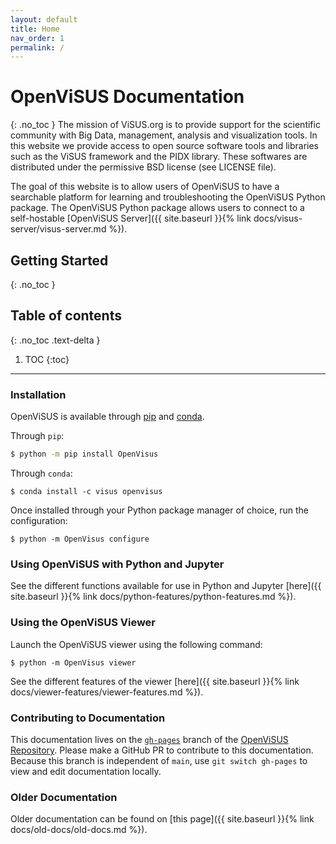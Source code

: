 ```yaml
---
layout: default
title: Home
nav_order: 1
permalink: /
---
```


# OpenViSUS Documentation
{: .no_toc }
The mission of ViSUS.org is to provide support for the scientific community with Big Data, management, analysis and visualization tools. In this website we provide access to open source software tools and libraries such as the ViSUS framework and the PIDX library. These softwares are distributed under the permissive BSD license (see LICENSE file).

The goal of this website is to allow users of OpenViSUS to have a searchable platform for learning and troubleshooting the OpenViSUS Python package. The OpenViSUS Python package allows users to connect to a self-hostable [OpenViSUS Server]({{ site.baseurl }}{% link docs/visus-server/visus-server.md %}).

## Getting Started
{: .no_toc }

## Table of contents
{: .no_toc .text-delta }

1. TOC
{:toc}

---

### Installation
OpenViSUS is available through [pip](https://pypi.org/project/OpenVisus/) and [conda](https://anaconda.org/ViSUS/openvisus).

Through `pip`:

```bash
$ python -m pip install OpenVisus
```

Through `conda`:
```
$ conda install -c visus openvisus
```

Once installed through your Python package manager of choice, run the configuration:
```
$ python -m OpenVisus configure
```

### Using OpenViSUS with Python and Jupyter
See the different functions available for use in Python and Jupyter [here]({{ site.baseurl }}{% link docs/python-features/python-features.md %}).

### Using the OpenViSUS Viewer
Launch the OpenViSUS viewer using the following command:
```
$ python -m OpenVisus viewer
```

See the different features of the viewer [here]({{ site.baseurl }}{% link docs/viewer-features/viewer-features.md %}).

### Contributing to Documentation
This documentation lives on the [`gh-pages`](https://github.com/sci-visus/OpenVisus/tree/gh-pages) branch of the [OpenViSUS Repository](https://github.com/sci-visus/OpenVisus). Please make a GitHub PR to contribute to this documentation. Because this branch is independent of `main`, use `git switch gh-pages` to view and edit documentation locally.

### Older Documentation
Older documentation can be found on [this page]({{ site.baseurl }}{% link docs/old-docs/old-docs.md %}).
